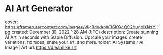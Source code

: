 # AI Art Generator

cover: https://framerusercontent.com/images/ykg84wApW36KG4QC2buqbiKNzY.jpg
created: December 30, 2022 1:28 AM (UTC)
description: Create stunning AI Art in seconds with Stable Diffusion. Upscale your images, create variations, fix faces, share your art, and more.
folder: AI Systems / AI | Image | Art
url: https://dreamlike.art